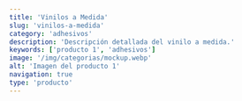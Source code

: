 ```yaml
---
title: 'Vinilos a Medida'
slug: 'vinilos-a-medida'
category: 'adhesivos'
description: 'Descripción detallada del vinilo a medida.'
keywords: ['producto 1', 'adhesivos']
image: '/img/categorias/mockup.webp'
alt: 'Imagen del producto 1'
navigation: true
type: 'producto'
---
```

